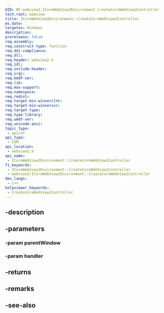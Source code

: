 ```yaml
---
UID: NF:webview2.ICoreWebView2Environment.CreateCoreWebView2Controller
tech.root: webview
title: ICoreWebView2Environment::CreateCoreWebView2Controller
ms.date: 
targetos: Windows
description: 
prerelease: false
req.assembly: 
req.construct-type: function
req.ddi-compliance: 
req.dll: 
req.header: webview2.h
req.idl: 
req.include-header: 
req.irql: 
req.kmdf-ver: 
req.lib: 
req.max-support: 
req.namespace: 
req.redist: 
req.target-min-winverclnt: 
req.target-min-winversvr: 
req.target-type: 
req.type-library: 
req.umdf-ver: 
req.unicode-ansi: 
topic_type:
 - apiref
api_type:
 - COM
api_location:
 - webview2.h
api_name:
 - ICoreWebView2Environment::CreateCoreWebView2Controller
f1_keywords:
 - ICoreWebView2Environment::CreateCoreWebView2Controller
 - webview2/ICoreWebView2Environment::CreateCoreWebView2Controller
dev_langs:
 - c++
helpviewer_keywords:
 - CreateCoreWebView2Controller
---
```


## -description

## -parameters

### -param parentWindow

### -param handler

## -returns

## -remarks

## -see-also

